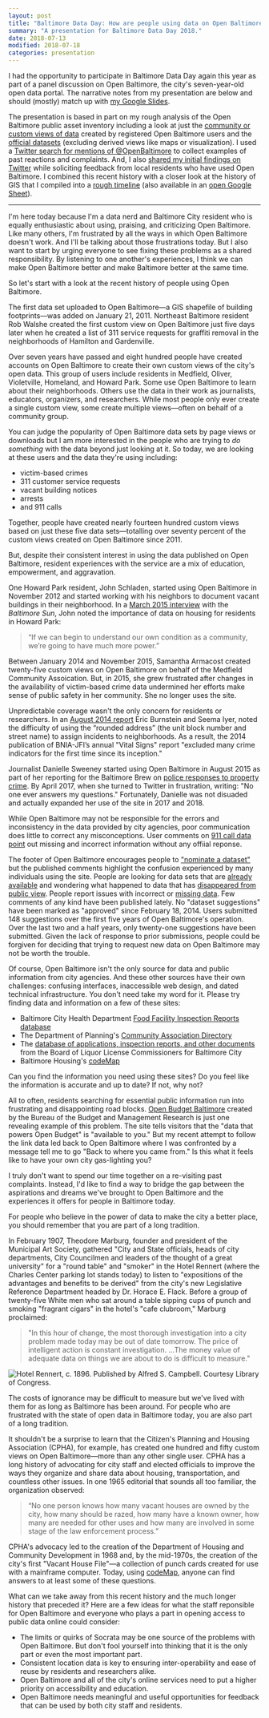 ```yaml
---
layout: post
title: "Baltimore Data Day: How are people using data on Open Baltimore?"
summary: "A presentation for Baltimore Data Day 2018."
date: 2018-07-13
modified: 2018-07-18
categories: presentation
---
```


I had the opportunity to participate in Baltimore Data Day again this year as part of a panel discussion on Open Baltimore, the city's seven-year-old open data portal. The narrative notes from my presentation are below and should (mostly) match up with [my Google Slides](https://docs.google.com/presentation/d/18acVed8lYoFREfHrJ7SZKwD4onk4gYYeRXgIhyjo0xI/edit?usp=sharing).

The presentation is based in part on my rough analysis of the Open Baltimore public asset inventory including a look at just the [community or custom views of data](https://docs.google.com/spreadsheets/d/1lyEHlaM-9hPfp38h8K_IMuK7kG9OD9_T9wfTuwXkAZ8/edit?usp=sharing) created by registered Open Baltimore users and the [official datasets](https://docs.google.com/spreadsheets/d/1URIuecV0SMCQN0NAkzZjH6O89qaZ4c3JL6yNh5aj7nk/edit?usp=sharing) (excluding derived views like maps or visualization). I used a [Twitter search for mentions of @OpenBaltimore](https://twitter.com/search?f=tweets&vertical=default&q=%40OpenBaltimore&src=typd) to collect examples of past reactions and complaints. And, I also [shared my initial findings on Twitter](https://twitter.com/elipousson/status/1014888840388104192) while soliciting feedback from local residents who have used Open Baltimore. I combined this recent history with a closer look at the history of GIS that I compiled into a [rough timeline](https://cdn.knightlab.com/libs/timeline3/latest/embed/index.html?source=1pflqm9xKafOmsGlSVyL4ORdr1A65v0EnTTChMid8TQM&font=Default&lang=en&initial_zoom=2&height=650) (also available in an [open Google Sheet](https://docs.google.com/spreadsheets/d/1pflqm9xKafOmsGlSVyL4ORdr1A65v0EnTTChMid8TQM/edit#gid=0)).

---

I'm here today because I'm a data nerd and Baltimore City resident who is equally enthusiastic about using, praising, and criticizing Open Baltimore. Like many others, I'm frustrated by all the ways in which Open Baltimore doesn't work. And I'll be talking about those frustrations today. But I also want to start by urging everyone to see fixing these problems as a shared responsibility. By listening to one another's experiences, I think we can make Open Baltimore better and make Baltimore better at the same time.

So let's start with a look at the recent history of people using Open Baltimore.

The first data set uploaded to Open Baltimore—a GIS shapefile of building footprints—was added on January 21, 2011. Northeast Baltimore resident Rob Walshe created the first custom view on Open Baltimore just five days later when he created a list of 311 service requests for graffiti removal in the neighborhoods of Hamilton and Gardenville.

Over seven years have passed and eight hundred people have created accounts on Open Baltimore to create their own custom views of the city's open data. This group of users include residents in Medfield, Oliver, Violetville, Homeland, and Howard Park. Some use Open Baltimore to learn about their neighborhoods. Others use the data in their work as journalists, educators, organizers, and researchers. While most people only ever create a single custom view, some create multiple views—often on behalf of a community group.

You can judge the popularity of Open Baltimore data sets by page views or downloads but I am more interested in the people who are trying to *do something* with the data beyond just looking at it. So today, we are looking at these users and the data they're using including:

- victim-based crimes
- 311 customer service requests
- vacant building notices
- arrests
- and 911 calls

Together, people have created nearly fourteen hundred custom views based on just these five data sets—totalling over seventy percent of the custom views created on Open Baltimore since 2011.

But, despite their consistent interest in using the data published on Open Baltimore, resident experiences with the service are a mix of education, empowerment, and aggravation.

One Howard Park resident, John Schladen, started using Open Baltimore in November 2012 and started working with his neighbors to document vacant buildings in their neighborhood. In a [March 2015 interview](http://darkroom.baltimoresun.com/2015/03/howard-park-exploring-baltimores-neighborhoods/#1) with the *Baltimore Sun*, John noted the importance of data on housing for residents in Howard Park: 

>“If we can begin to understand our own condition as a community, we’re going to have much more power.”

Between January 2014 and November 2015, Samantha Armacost created twenty-five custom views on Open Baltimore on behalf of the Medfield Community Assoication. But, in 2015, she grew frustrated after changes in the availability of victim-based crime data undermined her efforts make sense of public safety in her community. She no longer uses the site.

Unpredictable coverage wasn't the only concern for residents or researchers. In an [August 2014 report](https://www.urban.org/sites/default/files/publication/22921/413219-Partner-s-Perspective-NNIP-and-Open-Data-in-Baltimore.PDF) Eric Burnstein and Seema Iyer, noted the difficulty of using the “rounded address” (the unit block number and street name) to assign incidents to neighborhoods. As a result, the 2014 publication of BNIA-JFI’s annual "Vital Signs" report "excluded many crime indicators for the first time since its inception."

Journalist Danielle Sweeney started using Open Baltimore in August 2015 as part of her reporting for the Baltimore Brew on [police responses to property crime](https://baltimorebrew.com/2015/08/26/a-burglar-in-your-bedroom-a-mugger-with-a-gun/). By April 2017, when she turned to Twitter in frustration, writing: "No one ever answers my questions." Fortunately, Danielle was not disuaded and actually expanded her use of the site in 2017 and 2018.

While Open Baltimore may not be responsible for the errors and inconsistency in the data provided by city agencies, poor communication does little to correct any misconceptions. User comments on [911 call data point](https://data.baltimorecity.gov/Public-Safety/911-Police-Calls-for-Service/xviu-ezkt/data) out missing and incorrect information without any offiial reponse.

The footer of Open Baltimore encourages people to ["nominate a dataset"](https://data.baltimorecity.gov/nominate) but the published comments highlight the confusion experienced by many individuals using the site. People are looking for data sets that are [already available](https://data.baltimorecity.gov/nominate/6302) and wondering what happened to data that has [disappeared from public view](https://data.baltimorecity.gov/nominate/6609). People report issues with incorrect or [missing data](https://data.baltimorecity.gov/nominate/3458). Few comments of any kind have been published lately. No "dataset suggestions" have been marked as "approved" since February 18, 2014. Users submitted 148 suggestions over the first five years of Open Baltimore's operation. Over the last two and a half years, only twenty-one suggestions have been submitted. Given the lack of response to prior submissions, people could be forgiven for deciding that trying to request new data on Open Baltimore may not be worth the trouble.

Of course, Open Baltimore isn't the only source for data and public information from city agencies. And these other sources have their own challenges: confusing interfaces, inaccessible web design, and dated technical infrastructure. You don't need take my word for it. Please try finding data and information on a few of these sites:

- Baltimore City Health Department [Food Facility Inspection Reports database](http://baltimore.foodinspectionreports.com)
- The Department of Planning's [Community Association Directory](https://planning.baltimorecity.gov/maps-data/online-community-association-directory)
- The [database of applications, inspection reports, and other documents](https://bllcrecords.baltimorecity.gov) from the Board of Liquor License Commissioners for Baltimore City
- Baltimore Housing's [codeMap](http://cels.baltimorehousing.org/codemap/codeMap.html)

Can you find the information you need using these sites? Do you feel like the information is accurate and up to date? If not, why not? <!-- Add a mention for Councilman Brandon Scott's role in getting the health department and 911 data up online. -->

All to often, residents searching for essential public information run into frustrating and disappointing road blocks. [Open Budget Baltimore](http://openbudget.baltimorecity.gov/) created by the Bureau of the Budget and Management Research is just one revealing example of this problem. The site tells visitors that the "data that powers Open Budget" is  "available to you." But my recent attempt to follow the link data led back to Open Baltimore where I was confronted by a message tell me to go "Back to where you came from." Is this what it feels like to have your own city gas-lighting you?

I truly don't want to spend our time together on a re-visiting past complaints. Instead, I'd like to find a way to bridge the gap between the aspirations and dreams we've brought to Open Baltimore and the experiences it offers for people in Baltimore today.

For people who believe in the power of data to make the city a better place, you should remember that you are part of a long tradition.

In February 1907, Theodore Marburg, founder and president of the Municipal Art Society, gathered "City and State officials, heads of city departments, City Councilmen and leaders of the thought of a great university" for a "round table" and "smoker" in the Hotel Rennert (where the Charles Center parking lot stands today) to listen to "expositions of the advantages and benefits to be derived" from the city's new Legislative Reference Department headed by Dr. Horace E. Flack. Before a group of twenty-five White men who sat around a table sipping cups of punch and smoking "fragrant cigars" in the hotel's "cafe clubroom," Marburg proclaimed:

> "In this hour of change, the most thorough investigation into a city problem made today may be out of date tomorrow. The price of intelligent action is constant investigation. ...The money value of adequate data on things we are about to do is difficult to measure."

![Hotel Rennert, c. 1896. Published by Alfred S. Campbell. Courtesy [Library of Congress](http://www.loc.gov/pictures/item/2005680842/).](/assets/images/1s12943u-hotel-rennert-1896.jpg)

The costs of ignorance may be difficult to measure but we've lived with them for as long as Baltimore has been around. For people who are frustrated with the state of open data in Baltimore today, you are also part of a long tradition.

It shouldn't be a surprise to learn that the Citizen's Planning and Housing Association (CPHA), for example, has created one hundred and fifty custom views on Open Baltimore—more than any other single user. CPHA has a long history of advocating for city staff and elected officials to improve the ways they organize and share data about housing, transportation, and countless other issues. In one 1965 editorial that sounds all too familiar, the organization observed:

>“No one person knows how many vacant houses are owned by the city, how many should be razed, how many have a known owner, how many are needed for other uses and how many are involved in some stage of the law enforcement process.”

CPHA's advocacy led to the creation of the Department of Housing and Community Development in 1968 and, by the mid-1970s, the creation of the city's first "Vacant House File"—a collection of punch cards created for use with a mainframe computer. Today, using [codeMap](http://cels.baltimorehousing.org/codemap/codeMap.html), anyone can find answers to at least some of these questions.

What can we take away from this recent history and the much longer history that preceded it? Here are a few ideas for what the staff reponsible for Open Baltimore and everyone who plays a part in opening access to public data online could consider:

- The limits or quirks of Socrata may be one source of the problems with Open Baltimore. But don't fool yourself into thinking that it is the only part or even the most important part.
- Consistent location data is key to ensuring inter-operability and ease of reuse by residents and researchers alike.
- Open Baltimore and all of the city's online services need to put a higher priority on accessibility and education.
- Open Baltimore needs meaningful and useful opportunities for feedback that can be used by both city staff and residents.